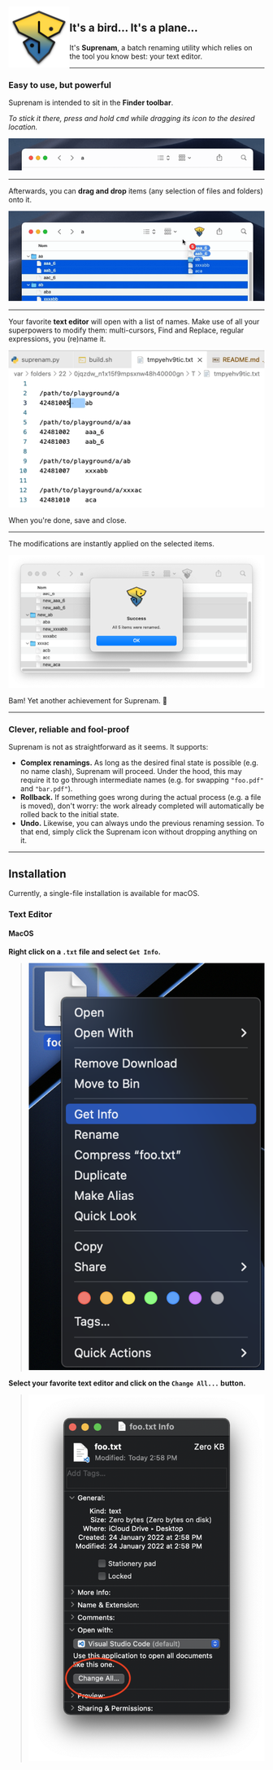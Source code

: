 
<img align="left" width="120" src="/misc/logo.png">

## It's a bird... It's a plane...

It's **Suprenam**, a batch renaming utility which relies on the tool you know best: your text editor.

----

### Easy to use, but powerful

Suprenam is intended to sit in the **Finder toolbar**.

_To stick it there, press and hold <kbd>cmd</kbd> while dragging its icon to the desired location._

![Toolbar](/misc/toolbar.gif)

----

Afterwards, you can **drag and drop** items (any selection of files and folders) onto it.

![Drag and drop](/misc/drag_and_drop.gif)

----

Your favorite **text editor** will open with a list of names.
Make use of all your superpowers to modify them: multi-cursors, Find and Replace, regular expressions, you (re)name it.

![Edition](/misc/edition.gif)

When you're done, save and close.

----

The modifications are instantly applied on the selected items.

![Success](/misc/success.png)

Bam! Yet another achievement for Suprenam. 🎉

----

### Clever, reliable and fool-proof

Suprenam is not as straightforward as it seems. It supports:

- **Complex renamings.** As long as the desired final state is possible (e.g. no name clash), Suprenam will proceed. Under the hood, this may require it to go through intermediate names (e.g. for swapping `"foo.pdf"` and `"bar.pdf"`).
- **Rollback.** If something goes wrong during the actual process (e.g. a file is moved), don't worry: the work already completed will automatically be rolled back to the initial state.
- **Undo.** Likewise, you can always undo the previous renaming session. To that end, simply click the Suprenam icon without dropping anything on it.

----

## Installation

Currently, a single-file installation is available for macOS.


### Text Editor

#### MacOS

__Right click on a `.txt` file and select `Get Info`.__
> ![FileContextualMenuMac](/misc/right_click_contextual_menu_mac.png)

__Select your favorite text editor and click on the `Change All...` button.__
> ![GetInfoWindowMac](/misc/get_info_dialog_mac.png)
